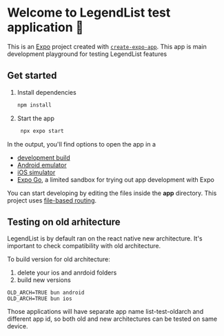# Welcome to LegendList test application 👋

This is an [Expo](https://expo.dev) project created with [`create-expo-app`](https://www.npmjs.com/package/create-expo-app).
This app is main development playground for testing LegendList features

## Get started

1. Install dependencies

   ```bash
   npm install
   ```

2. Start the app

   ```bash
    npx expo start
   ```

In the output, you'll find options to open the app in a

- [development build](https://docs.expo.dev/develop/development-builds/introduction/)
- [Android emulator](https://docs.expo.dev/workflow/android-studio-emulator/)
- [iOS simulator](https://docs.expo.dev/workflow/ios-simulator/)
- [Expo Go](https://expo.dev/go), a limited sandbox for trying out app development with Expo

You can start developing by editing the files inside the **app** directory. This project uses [file-based routing](https://docs.expo.dev/router/introduction).

## Testing on old arhitecture

LegendList is by default ran on the react native new architecture. It's important to check compatibility with old architecture.

To build version for old architecture:
1. delete your ios and anrdoid folders
2. build new versions 
```
OLD_ARCH=TRUE bun android
OLD_ARCH=TRUE bun ios
```
Those applications will have separate app name list-test-oldarch and different app id, so both old and new architectures can be tested on same device.